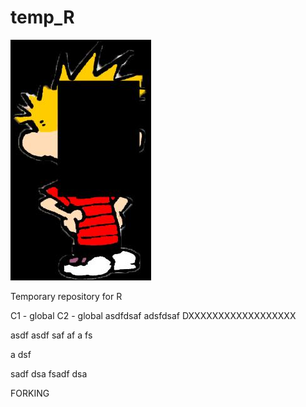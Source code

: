 # temp_R

![](calvin.jpg)

Temporary repository for R

C1 - global
C2 - global
asdfdsaf
adsfdsaf
DXXXXXXXXXXXXXXXXXX

asdf
asdf
saf
af
a
fs


a
dsf

sadf
dsa
fsadf
dsa


FORKING
